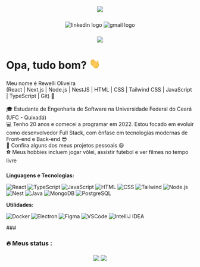 <div align="center">
  <img height="150" src="https://i.pinimg.com/originals/21/11/61/21116158daaeb1459b4ec0758505e1ad.gif"  />
</div>

###

<div align="center">
  <img src="https://img.shields.io/static/v1?message=LinkedIn&logo=linkedin&label=&color=0077B5&logoColor=white&labelColor=&style=for-the-badge" height="25" alt="linkedin logo"  />
  <img src="https://img.shields.io/static/v1?message=Gmail&logo=gmail&label=&color=D14836&logoColor=white&labelColor=&style=for-the-badge" height="25" alt="gmail logo"  />
</div>

###

<div align="center">
  <img src="https://visitor-badge.laobi.icu/badge?page_id=RewelliOliveira.RewelliOliveira&"  />
</div>

<h1 align="left">Opa, tudo bom?  <img src="https://github.com/ABSphreak/ABSphreak/blob/master/gifs/Hi.gif?raw=true" width="30px"></h1>

###

<p align="left">Meu nome é Rewelli Oliveira<br>(React | Next.js | Node.js | NestJS | HTML | CSS | Tailwind CSS | JavaScript | TypeScript | Git) 🚀<br><br>🎓 Estudante de Engenharia de Software na Universidade Federal do Ceará (UFC - Quixadá)<br>💻 Tenho 20 anos e comecei a programar em 2022. Estou focado em evoluir como desenvolvedor Full Stack, com ênfase em tecnologias modernas de Front-end e Back-end 😎<br>📂 Confira alguns dos meus projetos pessoais 😃<br>⚽ Meus hobbies incluem jogar vôlei, assistir futebol e ver filmes no tempo livre</p>

###

**Linguagens e Tecnologias:**

<p>
  <img src="https://skillicons.dev/icons?i=react&theme=dark" title="React">
  <img src="https://skillicons.dev/icons?i=typescript&theme=dark" title="TypeScript">
  <img src="https://skillicons.dev/icons?i=javascript&theme=dark" title="JavaScript">
  <img src="https://skillicons.dev/icons?i=html&theme=dark" title="HTML">
  <img src="https://skillicons.dev/icons?i=css&theme=dark" title="CSS">
  <img src="https://skillicons.dev/icons?i=tailwind&theme=dark" title="Tailwind">
  <img src="https://skillicons.dev/icons?i=nodejs&theme=dark" title="Node.js">
  <img src="https://skillicons.dev/icons?i=nest&theme=dark" title="Nest">
  <img src="https://skillicons.dev/icons?i=java&theme=dark" title="Java">
  <img src="https://skillicons.dev/icons?i=mongodb&theme=dark" title="MongoDB">
  <img src="https://skillicons.dev/icons?i=postgresql&theme=dark" title="PostgreSQL">
</p>

**Utilidades:**

<p>
  <img src="https://skillicons.dev/icons?i=docker&theme=dark" title="Docker">
  <img src="https://skillicons.dev/icons?i=electron&theme=dark" title="Electron">
  <img src="https://skillicons.dev/icons?i=figma&theme=dark" title="Figma">
  <img src="https://skillicons.dev/icons?i=vscode&theme=dark" title="VSCode">
  <img src="https://skillicons.dev/icons?i=idea&theme=dark" title="IntelliJ IDEA">
</p>
###

<h3 align="left">🔥 Meus status :</h3>

<p align="center">
  <img src="https://github-readme-stats.vercel.app/api?username=RewelliOliveira&show_icons=true&theme=tokyonight&include_all_commits=true" align="middle" />
  <img src="https://github-readme-stats.vercel.app/api/top-langs/?username=RewelliOliveira&layout=compact&theme=tokyonight" align="middle" />
</p>



